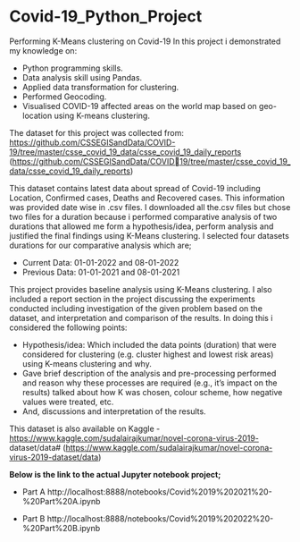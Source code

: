 # Covid-19_Python_Project
Performing K-Means clustering on Covid-19
In this project i demonstrated my knowledge on:
- Python programming skills.
- Data analysis skill using Pandas.
- Applied data transformation for clustering.
- Performed Geocoding.
- Visualised COVID-19 affected areas on the world map based on geo-location using K-means clustering.

The dataset for this project was collected from: https://github.com/CSSEGISandData/COVID-19/tree/master/csse_covid_19_data/csse_covid_19_daily_reports
(https://github.com/CSSEGISandData/COVID19/tree/master/csse_covid_19_data/csse_covid_19_daily_reports)

This dataset contains latest data about spread of Covid-19 including Location, Confirmed cases, Deaths and Recovered cases. This information was provided date wise in .csv files. I downloaded all the.csv files but chose two files for a duration because i performed comparative analysis of two durations that allowed me form a hypothesis/idea, perform analysis and justified the final findings using K-Means clustering. I selected four datasets durations for our comparative analysis which are;
- Current Data: 01-01-2022 and 08-01-2022
- Previous Data: 01-01-2021 and 08-01-2021
  
This project provides baseline analysis using K-Means clustering. I also included a report section in the project discussing the experiments conducted including investigation of the given problem based on the dataset, and interpretation and comparison of the results. In doing this i considered the following points:
- Hypothesis/idea: Which included the data points (duration) that were considered for clustering (e.g. cluster highest and lowest risk areas) using K-means clustering and why.
- Gave brief description of the analysis and pre-processing performed and reason why these processes are required (e.g., it’s impact on the results) talked about how K was chosen, colour scheme, how negative values were treated, etc.
- And, discussions and interpretation of the results.
  

This dataset is also available on Kaggle - https://www.kaggle.com/sudalairajkumar/novel-corona-virus-2019- dataset/data# (https://www.kaggle.com/sudalairajkumar/novel-corona-virus-2019-dataset/data)

**Below is the link to the actual Jupyter notebook project;**
- Part A
  http://localhost:8888/notebooks/Covid%2019%202021%20-%20Part%20A.ipynb
  
- Part B
  http://localhost:8888/notebooks/Covid%2019%202022%20-%20Part%20B.ipynb
